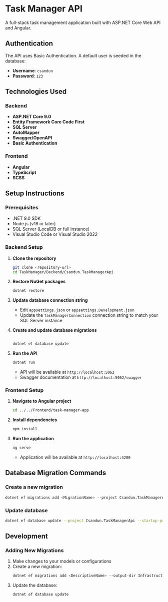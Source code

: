 # Task Manager API

A full-stack task management application built with ASP.NET Core Web API and Angular.

## Authentication

The API uses Basic Authentication. A default user is seeded in the database:
- **Username**: `csandun`
- **Password**: `123`

## Technologies Used

### Backend
- **ASP.NET Core 9.0** 
- **Entity Framework Core Code First** 
- **SQL Server** 
- **AutoMapper** 
- **Swagger/OpenAPI** 
- **Basic Authentication** 

### Frontend
- **Angular** 
- **TypeScript** 
- **SCSS** 


## Setup Instructions

### Prerequisites
- .NET 9.0 SDK
- Node.js (v18 or later)
- SQL Server (LocalDB or full instance)
- Visual Studio Code or Visual Studio 2022

### Backend Setup

1. **Clone the repository**
   ```bash
   git clone <repository-url>
   cd TaskManager/Backend/Csandun.TaskManagerApi
   ```

2. **Restore NuGet packages**
   ```bash
   dotnet restore
   ```

3. **Update database connection string**
   - Edit `appsettings.json` or `appsettings.Development.json`
   - Update the `TaskManagerConnection` connection string to match your SQL Server instance

4. **Create and update database migrations**
   ```bash
   
   dotnet ef database update
   ```

5. **Run the API**
   ```bash
   dotnet run
   ```
   - API will be available at `http://localhost:5062`
   - Swagger documentation at `http://localhost:5062/swagger`

### Frontend Setup

1. **Navigate to Angular project**
   ```bash
   cd ../../Frontend/task-manager-app
   ```

2. **Install dependencies**
   ```bash
   npm install
   ```

3. **Run the application**
   ```bash
   ng serve
   ```
   - Application will be available at `http://localhost:4200`

## Database Migration Commands

### Create a new migration
```bash
dotnet ef migrations add <MigrationName> --project Csandun.TaskManagerApi --startup-project Csandun.TaskManagerApi --output-dir Infrastructure/Migrations
```

### Update database
```bash
dotnet ef database update --project Csandun.TaskManagerApi --startup-project Csandun.TaskManagerApi
```

## Development

### Adding New Migrations
1. Make changes to your models or configurations
2. Create a new migration:
   ```bash
   dotnet ef migrations add <DescriptiveName> --output-dir Infrastructure/Migrations
   ```
3. Update the database:
   ```bash
   dotnet ef database update
   ```



